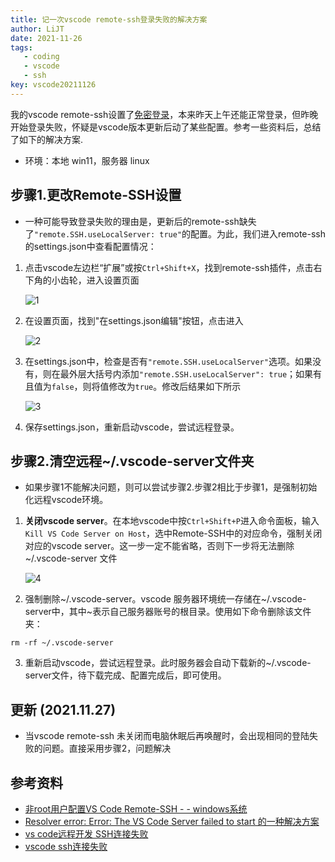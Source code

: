 ```yaml
---
title: 记一次vscode remote-ssh登录失败的解决方案
author: LiJT
date: 2021-11-26
tags: 
   - coding 
   - vscode 
   - ssh
key: vscode20211126
---
```


我的vscode remote-ssh设置了[免密登录](https://www.jianshu.com/p/32aa2fa936bb)，本来昨天上午还能正常登录，但昨晚开始登录失败，怀疑是vscode版本更新后动了某些配置。参考一些资料后，总结了如下的解决方案.
<!--more-->

- 环境：本地 win11，服务器 linux

## 步骤1.更改Remote-SSH设置
- 一种可能导致登录失败的理由是，更新后的remote-ssh缺失了`"remote.SSH.useLocalServer: true"`的配置。为此，我们进入remote-ssh的settings.json中查看配置情况：
1. 点击vscode左边栏“扩展”或按`Ctrl+Shift+X`，找到remote-ssh插件，点击右下角的小齿轮，进入设置页面 
   
   ![1](/LiJT-Daily/images/2021112601.png)
2. 在设置页面，找到"在settings.json编辑"按钮，点击进入
   
   ![2](/LiJT-Daily/images/2021112602.png)
3. 在settings.json中，检查是否有`"remote.SSH.useLocalServer"`选项。如果没有，则在最外层大括号内添加`"remote.SSH.useLocalServer": true`；如果有且值为`false`，则将值修改为`true`。修改后结果如下所示
   
   ![3](/LiJT-Daily/images/2021112603.png)
4. 保存settings.json，重新启动vscode，尝试远程登录。

## 步骤2.清空远程~/.vscode-server文件夹
- 如果步骤1不能解决问题，则可以尝试步骤2.步骤2相比于步骤1，是强制初始化远程vscode环境。

1. __关闭vscode server__。在本地vscode中按`Ctrl+Shift+P`进入命令面板，输入`Kill VS Code Server on Host`，选中Remote-SSH中的对应命令，强制关闭对应的vscode server。这一步一定不能省略，否则下一步将无法删除 ~/.vscode-server 文件
   
   ![4](/LiJT-Daily/images/2021112604.png)
2. 强制删除~/.vscode-server。vscode 服务器环境统一存储在~/.vscode-server中，其中~表示自己服务器账号的根目录。使用如下命令删除该文件夹：
```
rm -rf ~/.vscode-server
```
3. 重新启动vscode，尝试远程登录。此时服务器会自动下载新的~/.vscode-server文件，待下载完成、配置完成后，即可使用。

## 更新 (2021.11.27)
- 当vscode remote-ssh 未关闭而电脑休眠后再唤醒时，会出现相同的登陆失败的问题。直接采用步骤2，问题解决

## 参考资料
- [非root用户配置VS Code Remote-SSH - - windows系统](https://www.jianshu.com/p/32aa2fa936bb)
- [Resolver error: Error: The VS Code Server failed to start 的一种解决方案](https://www.cnblogs.com/springwind2006/p/14311454.html)
- [vs code远程开发 SSH连接失败](https://blog.csdn.net/weilin731/article/details/119778478)
- [vscode ssh连接失败](https://blog.csdn.net/myWorld001/article/details/119443079?spm=1001.2101.3001.6650.1&utm_medium=distribute.pc_relevant.none-task-blog-2%7Edefault%7ECTRLIST%7Edefault-1.no_search_link&depth_1-utm_source=distribute.pc_relevant.none-task-blog-2%7Edefault%7ECTRLIST%7Edefault-1.no_search_link)
